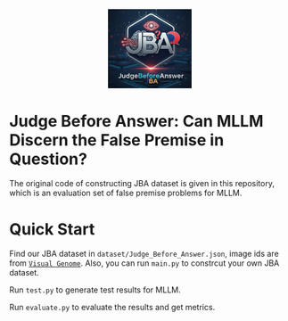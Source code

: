
<center><img src="./images/JBA_logo.png" alt="描述" width="150" ></center>

# Judge Before Answer: Can MLLM Discern the False Premise in Question?
The original code of constructing JBA dataset is given in this repository, which is an evaluation set of false premise problems for MLLM.


# Quick Start
Find our JBA dataset in `dataset/Judge_Before_Answer.json`, image ids are from [`Visual Genome`](https://homes.cs.washington.edu/~ranjay/visualgenome/index.html). 
Also, you can run `main.py` to constrcut your own JBA dataset.

Run `test.py` to generate test results for MLLM.

Run `evaluate.py` to evaluate the results and get metrics.